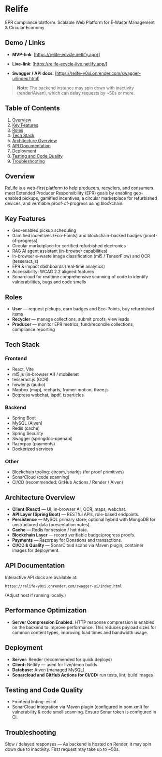 # Relife

EPR compliance platform. Scalable Web Platform for E-Waste Management & Circular Economy

## Demo / Links

- **MVP-link**: [https://relife-ecycle.netlify.app/]

- **Live-link**: [https://relife-ecycle-live.netlify.app/]

- **Swagger / API docs**: [https://relife-y0xi.onrender.com/swagger-ui/index.html]

> **Note:** The backend instance may spin down with inactivity (render/Aiven), which can delay requests by ~50s or more.

## Table of Contents
1. [Overview](#overview)
2. [Key Features](#key-features)
3. [Roles](#roles)
4. [Tech Stack](#tech-stack)
5. [Architecture Overview](#architecture-overview)
6. [API Documentation](#api-documentation)
7. [Deployment](#deployment)
8. [Testing and Code Quality](#testing-and-code-quality)
9. [Troubleshooting](#troubleshooting)

## Overview

ReLife is a web-first platform to help producers, recyclers, and consumers meet Extended Producer Responsibility (EPR) goals by enabling geo-enabled pickups, gamified incentives, a circular marketplace for refurbished devices, and verifiable proof-of-progress using blockchain.

## Key Features
- Geo-enabled pickup scheduling
- Gamified incentives (Eco-Points) and blockchain-backed badges (proof-of-progress)
- Circular marketplace for certified refurbished electronics
- RAG AI agent assistant (in-browser capabilities)
- In-browser e-waste image classification (ml5 / TensorFlow) and OCR (tesseract.js)
- EPR & impact dashboards (real-time analytics)
- Accessibility: WCAG 2.2 aligned features
- Sonarcloud for realtime comprehensive scanning of code to identify vulnerabilities, bugs and code smells

## Roles
- **User** — request pickups, earn badges and Eco-Points, buy refurbished items
- **Recycler** — manage collections, submit proofs, view leads
- **Producer** — monitor EPR metrics, fund/reconcile collections, compliance reporting

## Tech Stack
### Frontend
- React, Vite
- ml5.js (in-browser AI) / mobilenet
- tesseract.js (OCR)
- howler.js (audio)
- Mapbox (map), recharts, framer-motion, three.js
- Botpress webchat, jspdf, tsparticles

### Backend
- Spring Boot
- MySQL (Aiven)
- Redis (cache)
- Spring Security
- Swagger (springdoc-openapi)
- Razorpay (payments)
- Dockerized services

### Other
- Blockchain tooling: circom, snarkjs (for proof primitives)
- SonarCloud (code scanning)
- CI/CD (recommended: GitHub Actions / Render / Aiven)

## Architecture Overview
- **Client (React)** — UI, in-browser AI, OCR, maps, webchat.
- **API Layer (Spring Boot)** — RESTful APIs, role-based endpoints.
- **Persistence** — MySQL primary store; optional hybrid with MongoDB for unstructured data (presentation notes).
- **Cache** — Redis for session / hot data.
- **Blockchain Layer** — record verifiable badge/progress proofs.
- **Payments** — Razorpay for Donations and transactions.
- **CI/CD & Quality** — SonarCloud scans via Maven plugin; container images for deployment.

## API Documentation
Interactive API docs are available at:
```
https://relife-y0xi.onrender.com/swagger-ui/index.html
```
(Adjust host if running locally.)

## Performance Optimization

- **Server Compression Enabled:** HTTP response compression is enabled on the backend to improve performance.
This reduces payload sizes for common content types, improving load times and bandwidth usage.

## Deployment
- **Server:** Render (recommended for quick deploys)
- **Client:** Netlify — used for live/demo builds
- **Database:** Aiven (managed MySQL)
- **Sonarcloud and GitHub Actions for CI/CD:** run tests, lint, build images

## Testing and Code Quality
- Frontend linting: eslint.
- SonarCloud integration via Maven plugin (configured in pom.xml) for vulnerability & code smell scanning. Ensure Sonar token is configured in CI.

## Troubleshooting
Slow / delayed responses — As backend is hosted on Render, it may spin down due to inactivity. First request may take up to ~50s. 





